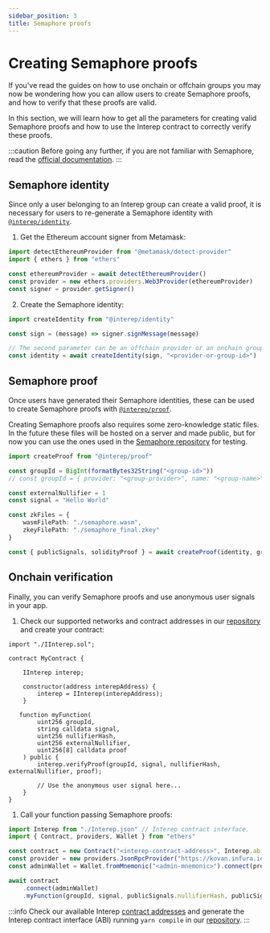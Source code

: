 ```yaml
---
sidebar_position: 3
title: Semaphore proofs
---
```


# Creating Semaphore proofs

If you've read the guides on how to use onchain or offchain groups you may now be wondering how you can allow users to create Semaphore proofs, and how to verify that these proofs are valid.

In this section, we will learn how to get all the parameters for creating valid Semaphore proofs and how to use the Interep contract to correctly verify these proofs.

:::caution
Before going any further, if you are not familiar with Semaphore, read the [official documentation](https://semaphore.appliedzkp.org).
:::

## Semaphore identity

Since only a user belonging to an Interep group can create a valid proof, it is necessary for users to re-generate a Semaphore identity with [`@interep/identity`](https://github.com/interep-project/interep.js/tree/main/packages/identity).

1. Get the Ethereum account signer from Metamask:

```typescript
import detectEthereumProvider from "@metamask/detect-provider"
import { ethers } from "ethers"

const ethereumProvider = await detectEthereumProvider()
const provider = new ethers.providers.Web3Provider(ethereumProvider)
const signer = provider.getSigner()
```

2. Create the Semaphore identity:

```typescript
import createIdentity from "@interep/identity"

const sign = (message) => signer.signMessage(message)

// The second parameter can be an offchain provider or an onchain group id.
const identity = await createIdentity(sign, "<provider-or-group-id>")
```

## Semaphore proof

Once users have generated their Semaphore identities, these can be used to create Semaphore proofs with [`@interep/proof`](https://github.com/interep-project/interep.js/tree/main/packages/proof).

Creating Semaphore proofs also requires some zero-knowledge static files. In the future these files will be hosted on a server and made public, but for now you can use the ones used in the [Semaphore repository](https://github.com/appliedzkp/semaphore/tree/main/build/snark) for testing.

```typescript
import createProof from "@interep/proof"

const groupId = BigInt(formatBytes32String("<group-id>"))
// const groupId = { provider: "<group-provider>", name: "<group-name>" } for offchain groups.

const externalNullifier = 1
const signal = "Hello World"

const zkFiles = {
    wasmFilePath: "./semaphore.wasm",
    zkeyFilePath: "./semaphore_final.zkey"
}

const { publicSignals, solidityProof } = await createProof(identity, groupId, externalNullifier, signal, zkFiles)
```

## Onchain verification

Finally, you can verify Semaphore proofs and use anonymous user signals in your app.

1. Check our supported networks and contract addresses in our [repository](https://github.com/interep-project/contracts) and create your contract:

```solidity
import "./IInterep.sol";

contract MyContract {

    IInterep interep;

    constructor(address interepAddress) {
        interep = IInterep(interepAddress);
    }

   function myFunction(
        uint256 groupId,
        string calldata signal,
        uint256 nullifierHash,
        uint256 externalNullifier,
        uint256[8] calldata proof
    ) public {
        interep.verifyProof(groupId, signal, nullifierHash, externalNullifier, proof);

        // Use the anonymous user signal here...
    }
}
```

1. Call your function passing Semaphore proofs:

```typescript
import Interep from "./Interep.json" // Interep contract interface.
import { Contract, providers, Wallet } from "ethers"

const contract = new Contract("<interep-contract-address>", Interep.abi)
const provider = new providers.JsonRpcProvider("https://kovan.infura.io/v3/<infura-api-key>")
const adminWallet = Wallet.fromMnemonic("<admin-mnemonic>").connect(provider)

await contract
    .connect(adminWallet)
    .myFunction(groupId, signal, publicSignals.nullifierHash, publicSignals.externalNullifier, solidityProof)
```

:::info
Check our available Interep [contract addresses](https://github.com/interep-project/contracts#deployed-contracts) and generate the Interep contract interface (ABI) running `yarn compile` in our [repository](https://github.com/interep-project/contracts).
:::
